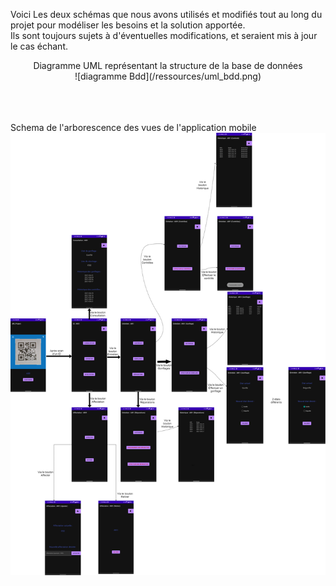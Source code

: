 Voici Les deux schémas que nous avons utilisés et modifiés tout au long du projet pour modéliser les besoins et la solution apportée.</br>
Ils sont toujours sujets à d'éventuelles modifications, et seraient mis à jour le cas échant.


<p align = center>
Diagramme UML représentant la structure de la base de données</br>
![diagramme Bdd](/ressources/uml_bdd.png)</br>

</br>
</br>
</br>

Schema de l'arborescence des vues de l'application mobile</br>
![schema appli](/ressources/schema_appli.png)</br>
</p>
